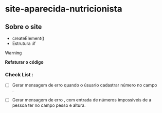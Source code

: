 # site-aparecida-nutricionista
 
## Sobre o site 

* createElement()
* Estrutura :if 

> [!WARNING] 
> **Refaturar o código**

### **Check List :**

- [ ] Gerar mensagem de erro quando o úsuario cadastrar número no campo .

- [ ] Gerar mensagem de erro  , com entrada de números impossiveis de a pessoa ter  no campo pesso e altura.


